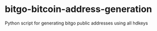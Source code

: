 # bitgo-bitcoin-address-generation
Python script for generating bitgo public addresses using all hdkeys
